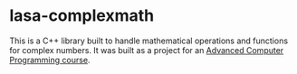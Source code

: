 # lasa-complexmath

This is a C++ library built to handle mathematical operations and functions for complex numbers. It was built as a project for an [Advanced Computer Programming course](http://lasacs.com).
